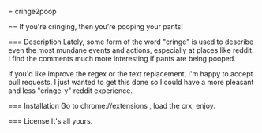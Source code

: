= cringe2poop

== If you're cringing, then you're pooping your pants!

=== Description
Lately, some form of the word "cringe" is used to describe even the most mundane
events and actions, especially at places like reddit. I find the comments much
more interesting if pants are being pooped.

If you'd like improve the regex or the text replacement, I'm happy to accept 
pull requests. I just wanted to get this done so I could have a more pleasant and
less "cringe-y" reddit experience.

=== Installation
Go to chrome://extensions , load the crx, enjoy.

=== License
It's all yours.

